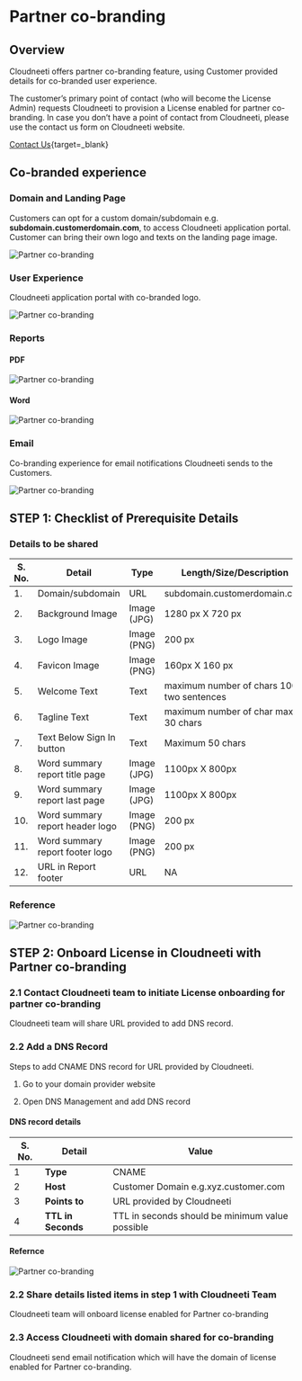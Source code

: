 Partner co-branding
==================

## Overview

Cloudneeti offers partner co-branding feature, using Customer provided details for co-branded user experience.

The customer’s primary point of contact (who will become the License Admin)
requests Cloudneeti to provision a License enabled for partner co-branding. In case you don’t have a point of contact from Cloudneeti, please use the contact us form on Cloudneeti website.

[Contact Us](https://www.cloudneeti.com/contact_us){target=_blank}

## Co-branded experience

### Domain and Landing Page
Customers can opt for a custom domain/subdomain e.g. **subdomain.customerdomain.com**,
to access Cloudneeti application portal. Customer can bring their own logo and texts on the landing page image.

![Partner co-branding](.././images/partnerCobranding/Landing_Page.png#thumbnail)


### User Experience
Cloudneeti application portal with co-branded logo.

![Partner co-branding](.././images/partnerCobranding/Home_Page_Logo.png#thumbnail)


### Reports

#### PDF

![Partner co-branding](.././images/partnerCobranding/PDF_Report.png#thumbnail)

#### Word

![Partner co-branding](.././images/partnerCobranding/Word_Report.png#thumbnail)

### Email 
Co-branding experience for email notifications Cloudneeti sends to the Customers.

![Partner co-branding](.././images/partnerCobranding/Email_cobranded.png#thumbnail)

## STEP 1: Checklist of Prerequisite Details 

### Details to be shared

| **S. No.** | **Detail**                | **Type**    | **Length/Size/Description**                                                         |
|------------|---------------------------|-------------|-------------------------------------------------------------------------|
| 1.         | Domain/subdomain             | URL         | subdomain.customerdomain.com    |
| 2.         | Background Image             | Image (JPG) | 1280 px X 720 px    |
| 3.         | Logo Image                   | Image (PNG) | 200 px                             |
| 4.         | Favicon Image                 | Image (PNG) | 160px X 160 px                             |
| 5.         | Welcome Text                  | Text        | maximum number of chars 100, two sentences |
| 6.         | Tagline Text                  | Text        | maximum number of char max 30 chars    |
| 7.         | Text Below Sign In button     | Text        | Maximum 50 chars |
| 8.         | Word summary report title page | Image (JPG)        | 1100px X  800px   |
| 9.         | Word summary report last page  | Image (JPG)        | 1100px X  800px |
| 10.        | Word summary report header logo| Image (PNG)        | 200 px    |
| 11.        | Word summary report footer logo| Image (PNG)        | 200 px |
| 12.        | URL in Report footer           | URL        | NA    |

### Reference

![Partner co-branding](.././images/partnerCobranding/Cloudneeti_References.png#thumbnail)

## STEP 2: Onboard License in Cloudneeti with Partner co-branding

### 2.1 Contact Cloudneeti team to initiate License onboarding for partner co-branding
Cloudneeti team will share URL provided to add DNS record.

### 2.2 Add a DNS Record

Steps to add CNAME DNS record for URL provided by Cloudneeti.

1.  Go to your domain provider website

2.  Open DNS Management and add DNS record

#### DNS record details

| S. No. | Detail             | Value                                           |
|--------|--------------------|-------------------------------------------------|
| 1      | **Type**           | CNAME                                           |
| 2      | **Host**           | Customer Domain e.g.xyz.customer.com            |
| 3      | **Points to**      | URL provided by Cloudneeti           |
| 4      | **TTL in Seconds** | TTL in seconds should be minimum value possible |

#### Refernce

![Partner co-branding](.././images/partnerCobranding/DNS_Record.png#thumbnail)

### 2.2 Share details listed items in step 1 with Cloudneeti Team
Cloudneeti team will onboard license enabled for Partner co-branding

### 2.3 Access Cloudneeti with domain shared for co-branding
Cloudneeti send email notification which will have the domain of license enabled for Partner co-branding.
